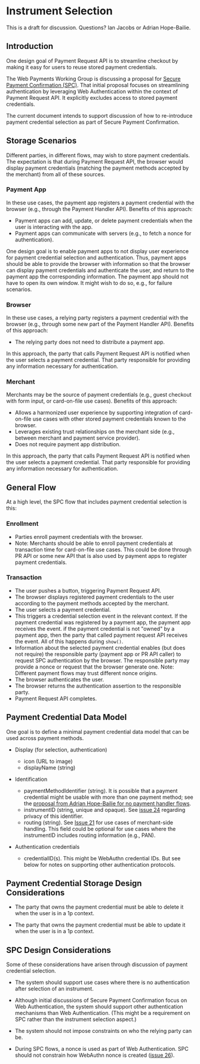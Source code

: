 # Instrument Selection 

This is a draft for discussion. Questions? Ian Jacobs or Adrian Hope-Bailie.

## Introduction

One design goal of Payment Request API is to streamline checkout by making it easy for users to reuse stored payment credentials.

The Web Payments Working Group is discussing a proposal for [Secure
Payment
Confirmation (SPC)](https://github.com/rsolomakhin/secure-payment-confirmation). That
initial proposal focuses on streamlining authentication by leveraging
Web Authentication within the context of Payment Request API. It
explicitly excludes access to stored payment credentials.

The current document intends to support discussion of how to re-introduce payment credential selection as part of Secure Payment Confirmation.


## Storage Scenarios

Different parties, in different flows, may wish to store payment credentials.
The expectation is that during Payment Request API, the browser would display payment credentials (matching the payment methods accepted by the merchant) from all of these sources.

### Payment App

In these use cases, the payment app registers a payment credential with the browser (e.g., through the Payment Handler API). Benefits of this approach:

* Payment apps can add, update, or delete payment credentials when the user is interacting with the app.
* Payment apps can communicate with servers (e.g., to fetch a nonce for authentication).

One design goal is to enable payment apps to not display user experience for payment credential selection and authentication. Thus, payment apps should be able to provide the browser with information so that the browser can display payment credentials and authenticate the user, and return to the payment app the corresponding information. The payment app should not have to open its own window. It might wish to do so, e.g., for failure scenarios.

### Browser

In these use cases, a relying party registers a payment credential with the browser (e.g., through some new part of the Payment Handler API). Benefits of this approach:

* The relying party does not need to distribute a payment app.

In this approach, the party that calls Payment Request API is notified
when the user selects a payment credential. That party responsible for
providing any information necessary for authentication.

### Merchant

Merchants may be the source of payment credentials (e.g., guest
checkout with form input, or card-on-file use cases). Benefits of this
approach:

* Allows a harmonized user experience by supporting integration of card-on-file use cases with other stored payment credentials known to the browser.
* Leverages existing trust relationships on the merchant side (e.g., between
merchant and payment service provider).
* Does not require payment app distribution.

In this approach, the party that calls Payment Request API is notified
when the user selects a payment credential. That party responsible for
providing any information necessary for authentication.

## General Flow

At a high level, the SPC flow that includes payment credential selection is this:

### Enrollment

* Parties enroll payment credentials with the browser.
* Note: Merchants should be able to enroll payment credentials at transaction time for card-on-file use cases. This could be done through PR API or some new API that is also used by payment apps to register payment credentials.

### Transaction

* The user pushes a button, triggering Payment Request API.
* The browser displays registered payment credentials to the user according to the payment methods accepted by the merchant.
* The user selects a payment credential.
* This triggers a credential selection event in the relevant context. If the payment credential was registered by a payment app, the payment app receives the event. if the payment credential is not "owned" by a payment app, then the party that called payment request API receives the event. All of this happens during <code>show()</code>.
* Information about the selected payment credential enables (but does not require) the responsible party (payment app or PR API caller) to request SPC authentication by the browser. The responsible party may provide a nonce or request that the browser generate one. Note: Different payment flows may trust different nonce origins.
* The browser authenticates the user.
* The browser returns the authentication assertion to the responsible party.
* Payment Request API completes.

## Payment Credential Data Model

One goal is to define a minimal payment credential data model that can be used across payment methods.

* Display (for selection, authentication)
  * icon (URL to image)
  * displayName (string)

* Identification
  * paymentMethodIdentifier (string). It is possible that a payment credential might be usable with more than one payment method; see the [proposal from Adrian Hope-Bailie for no payment handler flows](https://github.com/rsolomakhin/secure-payment-confirmation/issues/17).
  * instrumentID (string, unique and opaque). See [issue 24](https://github.com/rsolomakhin/secure-payment-confirmation/issues/24) regarding privacy of this identifier.
  * routing (string). See [Issue 21](https://github.com/rsolomakhin/secure-payment-confirmation/issues/21) for use cases of merchant-side handling. This field could be optional for use cases where the instrumentID includes routing information (e.g., PAN).

* Authentication credentials
  * credentialID(s). This might be WebAuthn credential IDs. But see below for notes on supporting other authentication protocols.

## Payment Credential Storage Design Considerations

* The party that owns the payment credential must be able to delete it when the user is in a 1p context.

* The party that owns the payment credential must be able to update it when the user is in a 1p context.

## SPC Design Considerations

Some of these considerations have arisen through discussion of payment credential selection.

* The system should support use cases where there is no authentication after selection of an instrument.

* Although initial discussions of Secure Payment Confirmation focus on
Web Authentication, the system should support other authentication mechanisms than Web Authentication. (This might be a requirement on SPC rather than the instrument selection aspect.)

* The system should not impose constraints on who the relying party can be.

* During SPC flows, a nonce is used as part of Web Authentication.
SPC should not constrain how WebAuthn nonce is created ([issue 26](https://github.com/rsolomakhin/secure-payment-confirmation/issues/26)).

